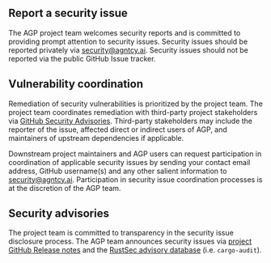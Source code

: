 ## Report a security issue

The AGP project team welcomes security reports and is committed to
providing prompt attention to security issues. Security issues should be
reported privately via [security@agntcy.ai](mailto:security@agntcy.ai).
Security issues should not be reported via the public GitHub Issue tracker.

## Vulnerability coordination

Remediation of security vulnerabilities is prioritized by the project team. The
project team coordinates remediation with third-party project stakeholders via
[GitHub Security Advisories](https://help.github.com/en/github/managing-security-vulnerabilities/about-github-security-advisories).
Third-party stakeholders may include the reporter of the issue, affected direct or indirect
users of AGP, and maintainers of upstream dependencies if applicable.

Downstream project maintainers and AGP users can request participation in
coordination of applicable security issues by sending your contact email address,
GitHub username(s) and any other salient information to [security@agntcy.ai](mailto:security@agntcy.ai).
Participation in security issue coordination processes is at the discretion of the AGP team.

## Security advisories

The project team is committed to transparency in the security issue disclosure
process. The AGP team announces security issues via [project GitHub Release notes](https://github.com/agtncy/agp/releases)
and the [RustSec advisory database](https://github.com/RustSec/advisory-db) (i.e. `cargo-audit`).
